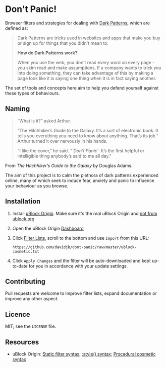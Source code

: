 # Don't Panic!

Browser filters and strategies for dealing with
[Dark Patterns](https://darkpatterns.org), which are defined as:

> Dark Patterns are tricks used in websites and apps that make you buy or sign up 
> for things that you didn't mean to. 
>
> **How do Dark Patterns work?**
>
> When you use the web, you don’t read every word on every page - you skim read and make assumptions. If a company wants to trick you into doing something, they can take advantage of this by making a page look like it is saying one thing when it is in fact saying another.

The set of tools and concepts here aim to help you defend yourself against these
types of behaviours.

## Naming

> “What is it?” asked Arthur.
> 
> “The Hitchhiker’s Guide to the Galaxy. It’s a sort of electronic book. It tells you everything you need to know about anything. That’s its job.”
Arthur turned it over nervously in his hands.
>
> “I like the cover,” he said. “_'Don’t Panic'_. It’s the first helpful or intelligible thing anybody’s said to me all day.”

From _The Hitchhiker’s Guide to the Galaxy_ by Douglas Adams. 

The aim of this project is to calm the plethora of dark patterns experienced online,
many of which seek to induce fear, anxiety and panic to influence your behaviour as
you browse.

## Installation

1. Install [uBlock Origin](https://github.com/gorhill/uBlock).  Make sure it's the _real_ uBlock Origin and [not
   from ublock.org](https://github.com/gorhill/uBlock/wiki/uBlock-Origin-is-completely-unrelated-to-the-web-site-ublock.org)
1. Open the uBlock Origin [Dashboard](https://github.com/gorhill/uBlock/wiki/Dashboard)
1. Click [Filter Lists](https://github.com/gorhill/uBlock/wiki/Filter-lists-from-around-the-web),
   scroll to the bottom and use `Import` from this URL:

       https://github.com/davidjb/dont-panic/raw/master/ublock-cosmetic.txt
       
1. Click `Apply Changes` and the filter will be auto-downloaded and kept up-to-date
   for you in accordance with your update settings.

## Contributing

Pull requests are welcome to improve filter lists, expand documentation or improve
any other aspect.

## Licence

MIT; see the `LICENSE` file.

## Resources

* uBlock Origin: [Static filter syntax](https://github.com/gorhill/uBlock/wiki/Static-filter-syntax);
  [:style() syntax](https://github.com/gorhill/uBlock/wiki/Static-filter-syntax#style);
  [Procedural cosmetic syntax](https://github.com/gorhill/uBlock/wiki/Procedural-cosmetic-filters)
